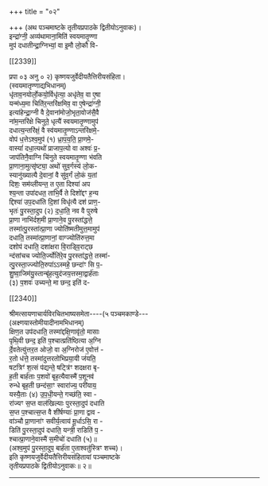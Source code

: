 +++
title = "०२"

+++
(अथ पञ्चमाष्टके तृतीयप्रपाठके द्वितीयोऽनुवाकः)।  
इन्द्रा॑ग्नी॒ अव्य॑थामाना॒मिति॑ स्वयमातृ॒ण्णा  
मुप॑ दधातीन्द्रा॒ग्निभ्यां॒ वा इ॒मौ लो॒कौ वि-

[[2339]]

प्रपा ०३ अनु ० २) कृष्णयजुर्वेदीयतैत्तिरीयसंहिता।  
(स्वयमातृण्णाद्यभिधानम्)  
धृ॑ताव॒नयोर्लो॒कयो॒र्विधृ॑त्या॒ अधृ॑तेव॒ वा ए॒षा  
यन्म॑ध्य॒मा चिति॑र॒न्तरि॑क्षमिव॒ वा ए॒षेन्द्रा॑ग्नी॒  
इत्या॑हेन्द्रा॒ग्नी वै दे॒वाना॑मोजो॒भृता॒वोज॑सै॒वै  
ना॑म॒न्तरि॑क्षे चिनुते॒ धृत्यै॑ स्वयमातृ॒ण्णामुप॑  
दधात्य॒न्तरि॑क्षं॒ वै स्व॑यमातृ॒ण्णाऽन्तरि॑क्षमे॒-  
वोप॑ ध॒त्तेऽश्व॒मुप॑ (१) ध्रा॒प॒य॒ति॒ प्रा॒णमे॒-  
वास्यां॑ दधा॒त्यथो॑ प्राजाप॒त्यो वा अश्वः॑ प्र॒-  
जाप॑तिनै॒वाग्नि चि॑नुते स्वयमातृ॒ण्णा भ॑वति  
प्रा॒णाना॒मुत्सृ॑ष्ट्या॒ अथो॑ सुव॒र्गस्य॑ लो॒क-  
स्यानु॑ख्यात्यै दे॒वानां॒ वै सु॑व॒र्गं लो॒कं य॒तां  
दिशः॒ सम॑व्लीयन्त॒ त ए॒ता दिश्या॑ अप  
श्य॒न्ता उपा॑दधत॒ ताभि॒र्वै ते दिशो॑द्दꣳ ह॒न्य  
द्दिश्या॑ उप॒दधा॑ति दि॒शां विधृ॑त्यै दश॑ प्राण॒-  
भृतः॑ पु॒रस्ता॒दुप (२) द॒धा॒ति॒ नव वै पुरुषे  
प्रा॒णा नाभि॑र्दश॒मी प्रा॒णाने॒व पु॒रस्ता॑द्धत्ते॒  
तस्मा॑त्पु॒रस्ता॑त्प्रा॒णा ज्योति॑ष्मतीमुत्त॒मामुप॑  
दधाति॒ तस्मा॑त्प्रा॒णानां॒ वाग्ज्योति॑रुत्त॒मा  
दशोप॑ दधाति॒ दशा॑क्षरा वि॒राड्वि॒राट्छ  
न्द॑सांचच ज्योति॒र्ज्योति॑रे॒व पु॒रस्ता॑द्धत्ते॒ तस्मा॑-  
त्पु॒रस्ता॒ज्ज्योति॒रुपा॑ऽऽस्महे॒ छन्दा॑ꣳ सि प॒-  
शु॒ष्वा॒जिम॑यु॒स्तान्बृ॑ह॒त्युद॑जय॒त्तस्मा॒द्वार्ह॑ताः  
(३) प॒शवः॑ उच्यन्ते॒ मा छन्द॒ इति॑ द-

[[2340]]

श्रीमत्सायणाचार्यविरचितभाष्यसमेता----(५ पञ्चमकाण्डे---  
(अक्ष्णयास्तोमीयादीनामभिधानम्)  
क्षिण॒त उप॑दधाति॒ तस्मा॑द्दक्षि॒णावृ॑तो॒ मासाः  
पृथि॒वी छन्द॒ इति॑ प॒श्चात्प्रति॑ष्ठित्या अ॒ग्नि  
र्दे॒वतेत्यु॑त्तर॒त ओजो॒ वा अ॒ग्निरोज॑ ए॒वोत्त॑ -  
र॒तो ध॑त्ते॒ तस्मा॑दुत्तरतोभिप्रया॒यी ज॑यति॒  
षटत्रिꣳ॑ श॒त्सं प॑द्यन्ते॒ षट्त्रि॑ꣳ शदक्षरा बृ-  
ह॒ती बार्ह॑ताः प॒शवो॑ बृह॒त्यैवास्मै॑ प॒शूनव॑  
रुन्धे बृह॒ती छन्द॑सा॒ꣳ स्वारा॑ज्य॒ परी॑याय॒  
यस्यै॒ताः (४) उ॒प॒धी॒यन्ते॒ गच्छ॑ति॒ स्वा -  
रा॑ज्यꣳ स॒प्त वाल॑खिल्याः पुरस्ता॒दुप॑ दधाति  
स॒प्त प॒श्चात्स॒प्त वै शी॑र्षण्याः॑ प्रा॒णा द्वाव -  
वा॑ञ्चौ प्रा॒णाना॑ꣳ सवीर्य॒त्वाय॑ मू॒र्धाऽसि॒ रा -  
डिति॑ पु॒रस्ता॒दुप॑ दधाति॒ यन्त्री॒ राडिति॑ प॒ -  
श्चात्प्रा॒णाने॒वास्मै॑ स॒मीचो॑ दधाति (५)॥  
(अश्व॒मुप॑ पु॒रस्ता॒दुप॒ बार्ह॑ता ए॒ताश्वतु॑स्त्रिꣳ शच्च)।  
इति कृष्णयजुर्वेदीयतैत्तिरीयसंहितायां पञ्चमाष्टके  
तृतीयप्रपाठके द्वितीयोऽनुवाकः॥ २॥
___________

